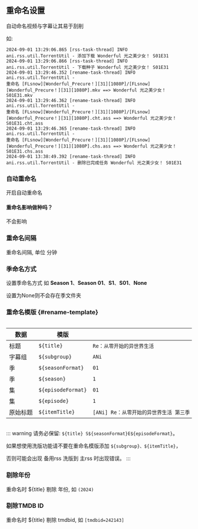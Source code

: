 ## 重命名设置

自动命名视频与字幕让其易于刮削

如:

```log
2024-09-01 13:29:06.865 [rss-task-thread] INFO ani.rss.util.TorrentUtil - 添加下载 Wonderful 光之美少女！ S01E31
2024-09-01 13:29:06.866 [rss-task-thread] INFO ani.rss.util.TorrentUtil - 下载种子 Wonderful 光之美少女！ S01E31
2024-09-01 13:29:46.352 [rename-task-thread] INFO ani.rss.util.TorrentUtil -
重命名 [FLsnow][Wonderful_Precure！][31][1080P]/[FLsnow][Wonderful_Precure！][31][1080P].mkv ==> Wonderful 光之美少女！
S01E31.mkv
2024-09-01 13:29:46.362 [rename-task-thread] INFO ani.rss.util.TorrentUtil -
重命名 [FLsnow][Wonderful_Precure！][31][1080P]/[FLsnow][Wonderful_Precure！][31][1080P].cht.ass ==> Wonderful 光之美少女！
S01E31.cht.ass
2024-09-01 13:29:46.365 [rename-task-thread] INFO ani.rss.util.TorrentUtil -
重命名 [FLsnow][Wonderful_Precure！][31][1080P]/[FLsnow][Wonderful_Precure！][31][1080P].chs.ass ==> Wonderful 光之美少女！
S01E31.chs.ass
2024-09-01 13:38:49.392 [rename-task-thread] INFO ani.rss.util.TorrentUtil - 删除已完成任务 Wonderful 光之美少女！ S01E31
```

### 自动重命名

开启自动重命名

#### 重命名影响做种吗？

不会影响

### 重命名间隔

重命名间隔, 单位 分钟

### 季命名方式

设置季命名方式 如 **Season 1**、**Season 01**、**S1**、**S01**、**None**

设置为None则不会存在季文件夹

### 重命名模版 {#rename-template}

<div style="overflow-x: auto;">
<div style="width: 900px;">

| 数据   | 模版                 | 结果示例                                                                    |  
|------|--------------------|-------------------------------------------------------------------------|
| 标题   | `${title}`         | `Re：从零开始的异世界生活`                                                         |  
| 字幕组  | `${subgroup}`      | `ANi`                                                                   |   
| 季    | `${seasonFormat}`  | `01`                                                                    |   
| 季    | `${season}`        | `1`                                                                     |  
| 集    | `${episodeFormat}` | `01`                                                                    |  
| 集    | `${episode}`       | `1`                                                                     |  
| 原始标题 | `${itemTitle}`     | `[ANi] Re：从零开始的异世界生活 第三季 - 01 [1080P][Baha][WEB-DL][AAC AVC][CHT][MP4]` |  
</div>
</div>

::: warning
请务必保留: `${title} S${seasonFormat}E${episodeFormat}`。

如果想使用洗版功能请不要在重命名模版添加 `${subgroup}、${itemTitle}`，

否则可能会出现 备用rss 洗版到 主rss 时出现错误。
:::

### 剔除年份

重命名时 ${title} 剔除 年份, 如 `(2024)`

### 剔除TMDB ID

重命名时 ${title} 剔除 tmdbid, 如 `[tmdbid=242143]`
